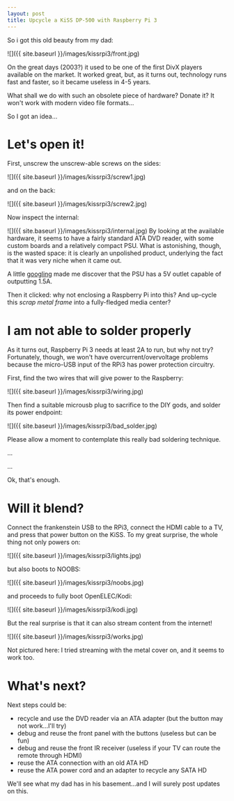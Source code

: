 ```yaml
---
layout: post
title: Upcycle a KiSS DP-500 with Raspberry Pi 3
---
```


So i got this old beauty from my dad:

![]({{ site.baseurl }}/images/kissrpi3/front.jpg)


On the great days (2003?) it used to be one of the first DivX players available on the market.
It worked great, but, as it turns out, technology runs fast and faster, so it became useless in 4-5 years.

What shall we do with such an obsolete piece of hardware? Donate it? It won't work with modern video file formats...

So I got an idea...

# Let's open it!

First, unscrew the unscrew-able screws on the sides:

![]({{ site.baseurl }}/images/kissrpi3/screw1.jpg)

and on the back:

![]({{ site.baseurl }}/images/kissrpi3/screw2.jpg)

Now inspect the internal:


![]({{ site.baseurl }}/images/kissrpi3/internal.jpg)
By looking at the available hardware, it seems to have a fairly standard ATA DVD reader, with some custom boards and a relatively compact PSU.
What is astonishing, though, is the wasted space: it is clearly an unpolished product, underlying the fact that it was very niche when it came out.

A little [googling](http://familien-hartvig.dk/wiki/index.php?title=Psu) made me discover that the PSU has a 5V outlet capable of outputting 1.5A.

Then it clicked: why not enclosing a Raspberry Pi into this? And up-cycle this _scrap metal frame_ into a fully-fledged media center?

# I am not able to solder properly

As it turns out, Raspberry Pi 3 needs at least 2A to run, but why not try?
Fortunately, though, we won't have overcurrent/overvoltage problems because the micro-USB input of the RPi3 has power protection circuitry.

First, find the two wires that will give power to the Raspberry:

![]({{ site.baseurl }}/images/kissrpi3/wiring.jpg)

Then find a suitable microusb plug to sacrifice to the DIY gods, and solder its power endpoint:

![]({{ site.baseurl }}/images/kissrpi3/bad_solder.jpg)

Please allow a moment to contemplate this really bad soldering technique.

...

...

Ok, that's enough.


# Will it blend?

Connect the frankenstein USB to the RPi3, connect the HDMI cable to a TV, and press that power button on the KiSS.
To my great surprise, the whole thing not only powers on:

![]({{ site.baseurl }}/images/kissrpi3/lights.jpg)

but also boots to NOOBS:

![]({{ site.baseurl }}/images/kissrpi3/noobs.jpg)

and proceeds to fully boot OpenELEC/Kodi:

![]({{ site.baseurl }}/images/kissrpi3/kodi.jpg)

But the real surprise is that it can also stream content from the internet!

![]({{ site.baseurl }}/images/kissrpi3/works.jpg)

Not pictured here: I tried streaming with the metal cover on, and it seems to work too.

# What's next?

Next steps could be:

- recycle and use the DVD reader via an ATA adapter (but the button may not work...I'll try)
- debug and reuse the front panel with the buttons (useless but can be fun)
- debug and reuse the front IR receiver (useless if your TV can route the remote through HDMI)
- reuse the ATA connection with an old ATA HD
- reuse the ATA power cord and an adapter to recycle any SATA HD

We'll see what my dad has in his basement...and I will surely post updates on this.
